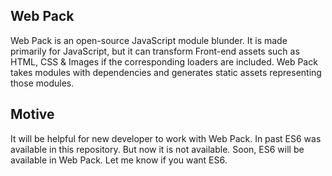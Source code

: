 ## Web Pack
Web Pack is an open-source JavaScript module blunder. It is made primarily for JavaScript, but it can transform Front-end assets such as HTML, CSS & Images if the corresponding loaders are included. Web Pack takes modules with dependencies and generates static assets representing those modules.

## Motive
It will be helpful for new developer to work with Web Pack. In past ES6 was available in this repository. But now it is not available. Soon, ES6 will be available in Web Pack. Let me know if you want ES6.




